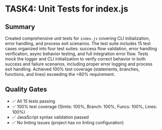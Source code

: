 # TASK4: Unit Tests for index.js

## Summary
Created comprehensive unit tests for `index.js` covering CLI initialization, error handling, and process exit scenarios. The test suite includes 15 test cases organized into four test suites: success flow validation, error handling verification, async behavior testing, and full integration error flow. Tests mock the logger and CLI initialization to verify correct behavior in both success and failure scenarios, including proper error logging and process exit handling. Achieved 100% test coverage (statements, branches, functions, and lines) exceeding the >80% requirement.

## Quality Gates
- ✅ All 15 tests passing
- ✅ 100% test coverage (Stmts: 100%, Branch: 100%, Funcs: 100%, Lines: 100%)
- ✅ JavaScript syntax validation passed
- ✅ No linting issues (project has no linting configuration)
